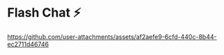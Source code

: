 
# Flash Chat ⚡️


https://github.com/user-attachments/assets/af2aefe9-6cfd-440c-8b44-ec2711d46746

